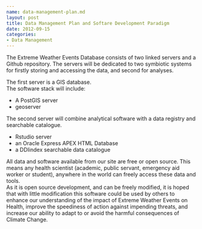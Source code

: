 ```yaml
---
name: data-management-plan.md
layout: post
title: Data Management Plan and Softare Development Paradigm
date: 2012-09-15
categories: 
- Data Management
--- 
```


The Extreme Weather Events Database consists of two linked servers and a Github repository. The servers will be dedicated to two symbiotic systems for firstly storing and accessing the data, and second for analyses.

The first server is a GIS database.  
The software stack will include:

- A PostGIS server
- geoserver

The second server will combine analytical software with a data registry and searchable catalogue.

- Rstudio server
- an Oracle Express APEX HTML Database
- a DDIindex searchable data catalogue

All data and software available from our site are free or open source.
This means any health scientist (academic, public servant, emergency
aid worker or student), anywhere in the world can freely access these
data and tools.  
As it is open source development, and can be freely
modified, it is hoped that with little modification this software
could be used by others to enhance our understanding of the impact of
Extreme Weather Events on Health, improve the speediness of action
against impending threats, and increase our ability to adapt to or
avoid the harmful consequences of Climate Change.

